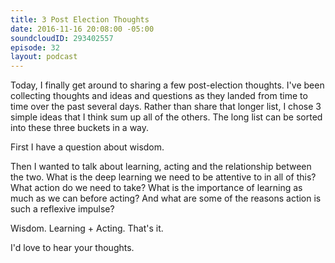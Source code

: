 ```yaml
---
title: 3 Post Election Thoughts
date: 2016-11-16 20:08:00 -05:00
soundcloudID: 293402557
episode: 32
layout: podcast
---
```


Today, I finally get around to sharing a few post-election thoughts. I've been collecting thoughts and ideas and questions as they landed from time to time over the past several days. Rather than share that longer list, I chose 3 simple ideas that I think sum up all of the others. The long list can be sorted into these three buckets in a way. 

First I have a question about wisdom. 

Then I wanted to talk about learning, acting and the relationship between the two. What is the deep learning we need to be attentive to in all of this? What action do we need to take? What is the importance of learning as much as we can before acting? And what are some of the reasons action is such a reflexive impulse? 

Wisdom. Learning + Acting. That's it. 

I'd love to hear your thoughts.